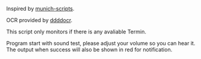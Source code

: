Inspired by [munich-scripts](https://github.com/okainov/munich-scripts).

OCR provided by [ddddocr](https://github.com/sml2h3/ddddocr).

This script only monitors if there is any avaliable Termin.

Program start with sound test, please adjust your volume so you can hear it. The output when success will also be shown in red for notification.